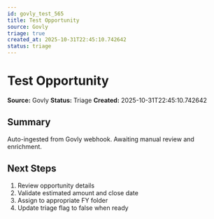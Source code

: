 ```yaml
---
id: govly_test_565
title: Test Opportunity
source: Govly
triage: true
created_at: 2025-10-31T22:45:10.742642
status: triage
---
```


# Test Opportunity

**Source:** Govly
**Status:** Triage
**Created:** 2025-10-31T22:45:10.742642

## Summary

Auto-ingested from Govly webhook. Awaiting manual review and enrichment.

## Next Steps

1. Review opportunity details
2. Validate estimated amount and close date
3. Assign to appropriate FY folder
4. Update triage flag to false when ready
